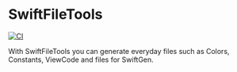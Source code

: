 # SwiftFileTools

[![CI](https://github.com/heroesofcode/SwiftFileTools/actions/workflows/CI.yml/badge.svg)](https://github.com/heroesofcode/SwiftFileTools/actions/workflows/CI.yml)

With SwiftFileTools you can generate everyday files such as Colors, Constants, ViewCode and files for SwiftGen.
